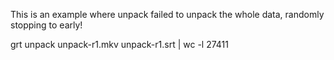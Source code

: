 This is an example where unpack failed to unpack the whole data, randomly stopping to early!

   grt unpack unpack-r1.mkv unpack-r1.srt | wc -l
   27411
